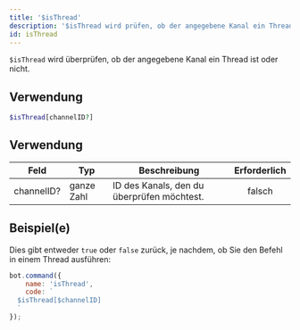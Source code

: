 ```yaml
---
title: '$isThread'
description: '$isThread wird prüfen, ob der angegebene Kanal ein Thread ist oder nicht.'
id: isThread
---
```


`$isThread` wird überprüfen, ob der angegebene Kanal ein Thread ist oder nicht.

## Verwendung

```php
$isThread[channelID?]
```

## Verwendung

| Feld       | Typ        | Beschreibung                               | Erforderlich |
| ---------- | ---------- | ------------------------------------------ |:------------:|
| channelID? | ganze Zahl | ID des Kanals, den du überprüfen möchtest. |    falsch    |

## Beispiel(e)

Dies gibt entweder `true` oder `false` zurück, je nachdem, ob Sie den Befehl in einem Thread ausführen:

```javascript
bot.command({
    name: 'isThread',
    code: `
  $isThread[$channelID]
  `
});
```